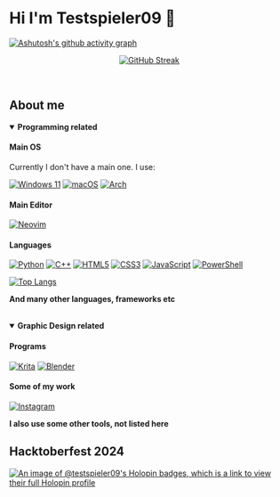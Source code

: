 # Hi I'm Testspieler09 👋

[![Ashutosh's github activity graph](https://github-readme-activity-graph.vercel.app/graph?username=Testspieler09&bg_color=242424&color=a6a6a6&line=2873d7&point=6294e8&area=false&hide_border=true)](https://github.com/ashutosh00710/github-readme-activity-graph)

<div align="center">
  
[![GitHub Streak](https://streak-stats.demolab.com/?user=Testspieler09&theme=ocean-gradient)](https://git.io/streak-stats)

</div>

<br>

## About me

<details open>
  <summary><b>Programming related</b></summary>

  #### Main OS
  Currently I don't have a main one. I use:
  
  [![Windows 11](https://img.shields.io/badge/Windows%2011-%230079d5.svg?style=for-the-badge&logo=Windows%2011&logoColor=white)](https://www.microsoft.com/en-us/software-download/windows11)
  [![macOS](https://img.shields.io/badge/mac%20os-000000?style=for-the-badge&logo=macos&logoColor=F0F0F0)]()
  [![Arch](https://img.shields.io/badge/Arch%20Linux-1793D1?logo=arch-linux&logoColor=fff&style=for-the-badge)]()
  
  #### Main Editor
  [![Neovim](https://img.shields.io/badge/NeoVim-%2357A143.svg?&style=for-the-badge&logo=neovim&logoColor=white)](https://neovim.io/) 
  
  #### Languages

  [![Python](https://img.shields.io/badge/python-3670A0?style=for-the-badge&logo=python&logoColor=ffdd54)]()
  [![C++](https://img.shields.io/badge/c++-%2300599C.svg?style=for-the-badge&logo=c%2B%2B&logoColor=white)]()
  [![HTML5](https://img.shields.io/badge/html5-%23E34F26.svg?style=for-the-badge&logo=html5&logoColor=white)]()
  [![CSS3](https://img.shields.io/badge/css3-%231572B6.svg?style=for-the-badge&logo=css3&logoColor=white)]()
  [![JavaScript](https://img.shields.io/badge/javascript-%23323330.svg?style=for-the-badge&logo=javascript&logoColor=%23F7DF1E)]()
  [![PowerShell](https://img.shields.io/badge/PowerShell-%235391FE.svg?style=for-the-badge&logo=powershell&logoColor=white)]()

  [![Top Langs](https://github-readme-stats.vercel.app/api/top-langs/?username=Testspieler09&theme=holi&layout=compact)]() 

  **And many other languages, frameworks etc**
<br><br>
</details>

<details open>
<summary><b>Graphic Design related</b></summary>

#### Programs
[![Krita](https://img.shields.io/badge/Krita-203759?style=for-the-badge&logo=krita&logoColor=EEF37B)](https://krita.org/en/download/)
[![Blender](https://img.shields.io/badge/blender-%23F5792A.svg?style=for-the-badge&logo=blender&logoColor=white)](https://www.blender.org/download/)
 
#### Some of my work
[![Instagram](https://img.shields.io/badge/Instagram-%23E4405F.svg?style=for-the-badge&logo=Instagram&logoColor=white)](https://www.instagram.com/testspieler09_does_stuff/)

</details>

**I also use some other tools, not listed here**


## Hacktoberfest 2024
[![An image of @testspieler09's Holopin badges, which is a link to view their full Holopin profile](https://holopin.me/testspieler09)](https://holopin.io/@testspieler09)

<!---
Testspieler09/Testspieler09 is a ✨ special ✨ repository because its `README.md` (this file) appears on your GitHub profile.
You can click the Preview link to take a look at your changes.
--->
